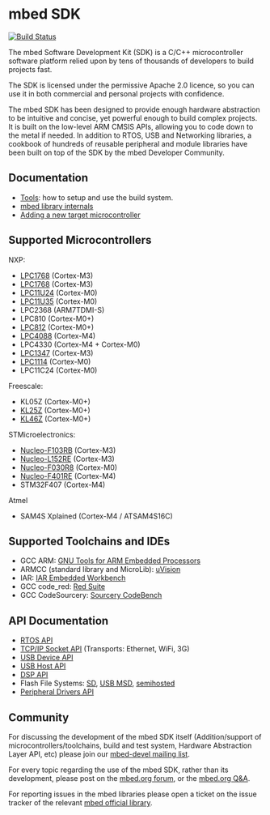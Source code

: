 mbed SDK 
======== 

[![Build Status](https://travis-ci.org/mbedmicro/mbed.png)](https://travis-ci.org/mbedmicro/mbed/builds)

The mbed Software Development Kit (SDK) is a C/C++ microcontroller software platform relied upon by tens of thousands of
developers to build projects fast.

The SDK is licensed under the permissive Apache 2.0 licence, so you can use it in both commercial and personal projects
with confidence.

The mbed SDK has been designed to provide enough hardware abstraction to be intuitive and concise, yet powerful enough
to build complex projects. It is built on the low-level ARM CMSIS APIs, allowing you to code down to the metal if needed.
In addition to RTOS, USB and Networking libraries, a cookbook of hundreds of reusable peripheral and module libraries
have been built on top of the SDK by the mbed Developer Community.

Documentation
-------------
* [Tools](http://mbed.org/handbook/mbed-tools): how to setup and use the build system.
* [mbed library internals](http://mbed.org/handbook/mbed-library-internals)
* [Adding a new target microcontroller](http://mbed.org/handbook/mbed-SDK-porting)

Supported Microcontrollers
--------------------------
NXP:
* [LPC1768](http://mbed.org/platforms/mbed-LPC1768/) (Cortex-M3)
* [LPC1768](http://mbed.org/platforms/u-blox-C027/) (Cortex-M3)
* [LPC11U24](http://mbed.org/platforms/mbed-LPC11U24/) (Cortex-M0)
* [LPC11U35](http://mbed.org/platforms/EA-LPC11U35/) (Cortex-M0)
* LPC2368 (ARM7TDMI-S)
* LPC810 (Cortex-M0+)
* [LPC812](http://mbed.org/platforms/NXP-LPC800-MAX/) (Cortex-M0+)
* [LPC4088](http://mbed.org/platforms/EA-LPC4088/) (Cortex-M4)
* LPC4330 (Cortex-M4 + Cortex-M0)
* [LPC1347](http://mbed.org/platforms/DipCortex-M3/) (Cortex-M3)
* [LPC1114](http://mbed.org/platforms/LPC1114FN28/) (Cortex-M0)
* LPC11C24 (Cortex-M0)

Freescale:
* KL05Z (Cortex-M0+)
* [KL25Z](http://mbed.org/platforms/KL25Z/) (Cortex-M0+)
* [KL46Z](https://mbed.org/platforms/FRDM-KL46Z/) (Cortex-M0+)

STMicroelectronics:
* [Nucleo-F103RB](https://mbed.org/platforms/ST-Nucleo-F103RB/) (Cortex-M3)
* [Nucleo-L152RE](https://mbed.org/platforms/ST-Nucleo-L152RE/) (Cortex-M3)
* [Nucleo-F030R8](https://mbed.org/platforms/ST-Nucleo-F030R8/) (Cortex-M0)
* [Nucleo-F401RE](https://mbed.org/platforms/ST-Nucleo-F401RE/) (Cortex-M4)
* STM32F407 (Cortex-M4)

Atmel
* SAM4S Xplained (Cortex-M4 / ATSAM4S16C)

Supported Toolchains and IDEs
-----------------------------
* GCC ARM: [GNU Tools for ARM Embedded Processors](https://launchpad.net/gcc-arm-embedded/4.7/4.7-2012-q4-major)
* ARMCC (standard library and MicroLib): [uVision](http://www.keil.com/uvision/)
* IAR: [IAR Embedded Workbench](http://www.iar.com/en/Products/IAR-Embedded-Workbench/ARM/)
* GCC code_red: [Red Suite](http://www.code-red-tech.com/)
* GCC CodeSourcery: [Sourcery CodeBench](http://www.mentor.com/embedded-software/codesourcery)

API Documentation
-----------------
* [RTOS API](http://mbed.org/handbook/RTOS)
* [TCP/IP Socket API](http://mbed.org/handbook/Socket) (Transports: Ethernet, WiFi, 3G)
* [USB Device API](http://mbed.org/handbook/USBDevice)
* [USB Host API](http://mbed.org/handbook/USBHost)
* [DSP API](http://mbed.org/users/mbed_official/code/mbed-dsp/docs/tip/)
* Flash File Systems: [SD](http://mbed.org/handbook/SDFileSystem), [USB MSD](http://mbed.org/handbook/USBHostMSD), [semihosted](http://mbed.org/handbook/LocalFileSystem)
* [Peripheral Drivers API](http://mbed.org/handbook/Homepage)

Community
---------
For discussing the development of the mbed SDK itself (Addition/support of microcontrollers/toolchains, build and test system, Hardware Abstraction Layer API, etc) please join our [mbed-devel mailing list](https://groups.google.com/forum/?fromgroups#!forum/mbed-devel).

For every topic regarding the use of the mbed SDK, rather than its development, please post on the [mbed.org forum](http://mbed.org/forum/), or the [mbed.org Q&A](http://mbed.org/questions/).

For reporting issues in the mbed libraries please open a ticket on the issue tracker of the relevant [mbed official library](http://mbed.org/users/mbed_official/code/).
